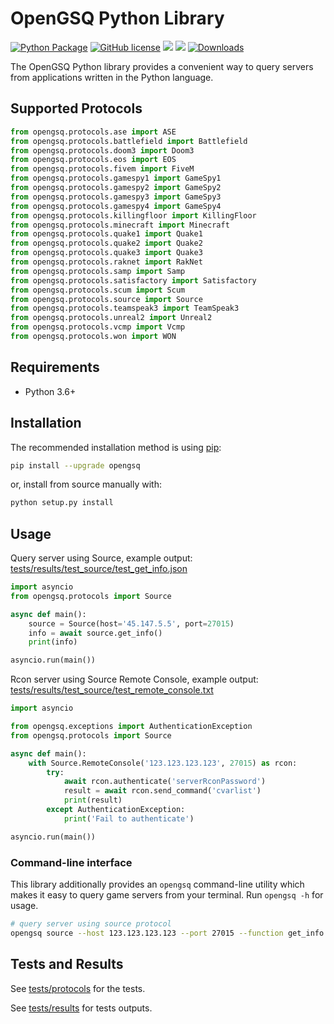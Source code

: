 # OpenGSQ Python Library
[![Python Package](https://github.com/opengsq/opengsq-python/actions/workflows/python-package.yml/badge.svg)](https://github.com/opengsq/opengsq-python/actions/workflows/python-package.yml)
[![GitHub license](https://img.shields.io/github/license/opengsq/opengsq-python)](https://github.com/opengsq/opengsq-python/blob/main/LICENSE)
[![](https://img.shields.io/pypi/v/opengsq.svg)](https://pypi.org/project/opengsq/)
[![](https://img.shields.io/pypi/pyversions/opengsq.svg)](https://pypi.org/project/opengsq/)
[![Downloads](https://pepy.tech/badge/opengsq)](https://pepy.tech/project/opengsq)

The OpenGSQ Python library provides a convenient way to query servers
from applications written in the Python language.

## Supported Protocols
```py
from opengsq.protocols.ase import ASE
from opengsq.protocols.battlefield import Battlefield
from opengsq.protocols.doom3 import Doom3
from opengsq.protocols.eos import EOS
from opengsq.protocols.fivem import FiveM
from opengsq.protocols.gamespy1 import GameSpy1
from opengsq.protocols.gamespy2 import GameSpy2
from opengsq.protocols.gamespy3 import GameSpy3
from opengsq.protocols.gamespy4 import GameSpy4
from opengsq.protocols.killingfloor import KillingFloor
from opengsq.protocols.minecraft import Minecraft
from opengsq.protocols.quake1 import Quake1
from opengsq.protocols.quake2 import Quake2
from opengsq.protocols.quake3 import Quake3
from opengsq.protocols.raknet import RakNet
from opengsq.protocols.samp import Samp
from opengsq.protocols.satisfactory import Satisfactory
from opengsq.protocols.scum import Scum
from opengsq.protocols.source import Source
from opengsq.protocols.teamspeak3 import TeamSpeak3
from opengsq.protocols.unreal2 import Unreal2
from opengsq.protocols.vcmp import Vcmp
from opengsq.protocols.won import WON
```

## Requirements

-   Python 3.6+

## Installation

The recommended installation method is using [pip](http://pip-installer.org/):

```sh
pip install --upgrade opengsq
```

or, install from source manually with:

```sh
python setup.py install
```

## Usage

Query server using Source, example output: [tests/results/test_source/test_get_info.json](/tests/results/test_source/test_get_info.json)
```py
import asyncio
from opengsq.protocols import Source

async def main():
    source = Source(host='45.147.5.5', port=27015)
    info = await source.get_info()
    print(info)

asyncio.run(main())
```

Rcon server using Source Remote Console, example output: [tests/results/test_source/test_remote_console.txt](/tests/results/test_source/test_remote_console.txt)
```py
import asyncio

from opengsq.exceptions import AuthenticationException
from opengsq.protocols import Source

async def main():
    with Source.RemoteConsole('123.123.123.123', 27015) as rcon:
        try:
            await rcon.authenticate('serverRconPassword')
            result = await rcon.send_command('cvarlist')
            print(result)
        except AuthenticationException:
            print('Fail to authenticate')

asyncio.run(main())
```

### Command-line interface

This library additionally provides an `opengsq` command-line utility
which makes it easy to query game servers from your terminal. Run
`opengsq -h` for usage.

```sh
# query server using source protocol
opengsq source --host 123.123.123.123 --port 27015 --function get_info
```

## Tests and Results

See [tests/protocols](/tests/protocols) for the tests.

See [tests/results](/tests/results) for tests outputs.
